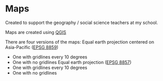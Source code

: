 # Maps
Created to support the geography / social science teachers at my school.

Maps are created using [QGIS](https://qgis.org/)

There are four versions of the maps:
Equal earth projection centered on Asia-Pacific ([EPSG 8859](https://epsg.io/8859))
- One with gridlines every 10 degrees
- One with no gridlines
Equal earth projection ([EPSG 8857](https://epsg.io/8857))
- One with gridlines every 10 degrees
- One with no gridlines
